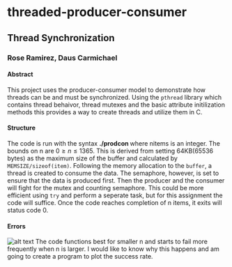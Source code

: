# threaded-producer-consumer
## Thread Synchronization
### Rose Ramirez, Daus Carmichael


#### Abstract
This project uses the producer-consumer model to demonstrate how threads can be and must be synchronized.
Using the `pthread` library which contains thread behaivor, thread mutexes and the basic attribute initilization methods this provides a way to create threads and utilize them in C.  

#### Structure
The code is run with the syntax **./prodcon <nitems>** where nitems is an integer. The bounds on n are $0\geq n \leq 1365$. This is derived from setting 64KB(65536 bytes) as the maximum size of the buffer and calculated by `MEMSIZE/sizeof(item)`. Following the memory allocation to the `buffer`, a thread is created to consume the data. The semaphore, however, is set to ensure that the data is produced first. Then the producer and the consumer will fight for the mutex and counting semaphore. This could be more efficient using `try` and perform a seperate task, but for this assignment the code will suffice. Once the code reaches completion of n items, it exits will status code 0.

#### Errors
![alt text](Isolated.png "Title")
The code functions best for smaller n and starts to fail more frequently when n is larger. I would like to know why this happens and am going to create a program to plot the success rate. 
